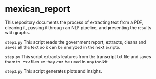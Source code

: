 # mexican_report

This repository documents the process of extracting text from a PDF, cleaning it, passing it through an NLP pipeline, and presenting the results with graphs.

```step1.py```
This script reads the government report, extracts, cleans and saves all the text so it can be analyzed in the next scripts.

```step.py```
This script extracts features from the transcript txt file and saves them to .csv files so they can be used in any toolkit.

```step3.py```
This script generates plots and insighs.

